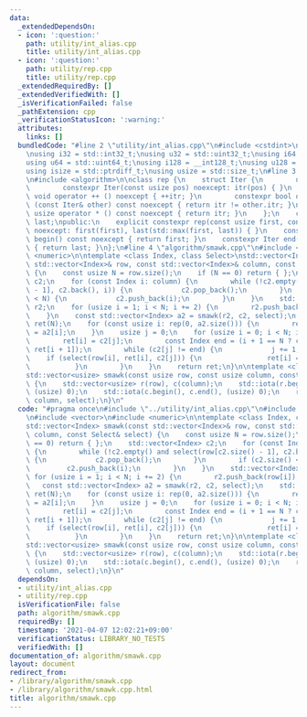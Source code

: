```yaml
---
data:
  _extendedDependsOn:
  - icon: ':question:'
    path: utility/int_alias.cpp
    title: utility/int_alias.cpp
  - icon: ':question:'
    path: utility/rep.cpp
    title: utility/rep.cpp
  _extendedRequiredBy: []
  _extendedVerifiedWith: []
  _isVerificationFailed: false
  _pathExtension: cpp
  _verificationStatusIcon: ':warning:'
  attributes:
    links: []
  bundledCode: "#line 2 \"utility/int_alias.cpp\"\n#include <cstdint>\n#include <cstddef>\n\
    \nusing i32 = std::int32_t;\nusing u32 = std::uint32_t;\nusing i64 = std::int64_t;\n\
    using u64 = std::uint64_t;\nusing i128 = __int128_t;\nusing u128 = __uint128_t;\n\
    using isize = std::ptrdiff_t;\nusing usize = std::size_t;\n#line 3 \"utility/rep.cpp\"\
    \n#include <algorithm>\n\nclass rep {\n    struct Iter {\n        usize itr;\n\
    \        constexpr Iter(const usize pos) noexcept: itr(pos) { }\n        constexpr\
    \ void operator ++ () noexcept { ++itr; }\n        constexpr bool operator !=\
    \ (const Iter& other) const noexcept { return itr != other.itr; }\n        constexpr\
    \ usize operator * () const noexcept { return itr; }\n    };\n    const Iter first,\
    \ last;\npublic:\n    explicit constexpr rep(const usize first, const usize last)\
    \ noexcept: first(first), last(std::max(first, last)) { }\n    constexpr Iter\
    \ begin() const noexcept { return first; }\n    constexpr Iter end() const noexcept\
    \ { return last; }\n};\n#line 4 \"algorithm/smawk.cpp\"\n#include <vector>\n#include\
    \ <numeric>\n\ntemplate <class Index, class Select>\nstd::vector<Index> smawk(const\
    \ std::vector<Index>& row, const std::vector<Index>& column, const Select& select)\
    \ {\n    const usize N = row.size();\n    if (N == 0) return { };\n    std::vector<Index>\
    \ c2;\n    for (const Index i: column) {\n        while (!c2.empty() and select(row[c2.size()\
    \ - 1], c2.back(), i)) {\n            c2.pop_back();\n        }\n        if (c2.size()\
    \ < N) {\n            c2.push_back(i);\n        }\n    }\n    std::vector<Index>\
    \ r2;\n    for (usize i = 1; i < N; i += 2) {\n        r2.push_back(row[i]);\n\
    \    }\n    const std::vector<Index> a2 = smawk(r2, c2, select);\n    std::vector<Index>\
    \ ret(N);\n    for (const usize i: rep(0, a2.size())) {\n        ret[2 * i + 1]\
    \ = a2[i];\n    }\n    usize j = 0;\n    for (usize i = 0; i < N; i += 2) {\n\
    \        ret[i] = c2[j];\n        const Index end = (i + 1 == N ? c2.back() :\
    \ ret[i + 1]);\n        while (c2[j] != end) {\n            j += 1;\n        \
    \    if (select(row[i], ret[i], c2[j])) {\n                ret[i] = c2[j];\n \
    \           }\n        }\n    }\n    return ret;\n}\n\ntemplate <class Select>\n\
    std::vector<usize> smawk(const usize row, const usize column, const Select& select)\
    \ {\n    std::vector<usize> r(row), c(column);\n    std::iota(r.begin(), r.end(),\
    \ (usize) 0);\n    std::iota(c.begin(), c.end(), (usize) 0);\n    return smawk(row,\
    \ column, select);\n}\n"
  code: "#pragma once\n#include \"../utility/int_alias.cpp\"\n#include \"../utility/rep.cpp\"\
    \n#include <vector>\n#include <numeric>\n\ntemplate <class Index, class Select>\n\
    std::vector<Index> smawk(const std::vector<Index>& row, const std::vector<Index>&\
    \ column, const Select& select) {\n    const usize N = row.size();\n    if (N\
    \ == 0) return { };\n    std::vector<Index> c2;\n    for (const Index i: column)\
    \ {\n        while (!c2.empty() and select(row[c2.size() - 1], c2.back(), i))\
    \ {\n            c2.pop_back();\n        }\n        if (c2.size() < N) {\n   \
    \         c2.push_back(i);\n        }\n    }\n    std::vector<Index> r2;\n   \
    \ for (usize i = 1; i < N; i += 2) {\n        r2.push_back(row[i]);\n    }\n \
    \   const std::vector<Index> a2 = smawk(r2, c2, select);\n    std::vector<Index>\
    \ ret(N);\n    for (const usize i: rep(0, a2.size())) {\n        ret[2 * i + 1]\
    \ = a2[i];\n    }\n    usize j = 0;\n    for (usize i = 0; i < N; i += 2) {\n\
    \        ret[i] = c2[j];\n        const Index end = (i + 1 == N ? c2.back() :\
    \ ret[i + 1]);\n        while (c2[j] != end) {\n            j += 1;\n        \
    \    if (select(row[i], ret[i], c2[j])) {\n                ret[i] = c2[j];\n \
    \           }\n        }\n    }\n    return ret;\n}\n\ntemplate <class Select>\n\
    std::vector<usize> smawk(const usize row, const usize column, const Select& select)\
    \ {\n    std::vector<usize> r(row), c(column);\n    std::iota(r.begin(), r.end(),\
    \ (usize) 0);\n    std::iota(c.begin(), c.end(), (usize) 0);\n    return smawk(row,\
    \ column, select);\n}\n"
  dependsOn:
  - utility/int_alias.cpp
  - utility/rep.cpp
  isVerificationFile: false
  path: algorithm/smawk.cpp
  requiredBy: []
  timestamp: '2021-04-07 12:02:21+09:00'
  verificationStatus: LIBRARY_NO_TESTS
  verifiedWith: []
documentation_of: algorithm/smawk.cpp
layout: document
redirect_from:
- /library/algorithm/smawk.cpp
- /library/algorithm/smawk.cpp.html
title: algorithm/smawk.cpp
---
```

